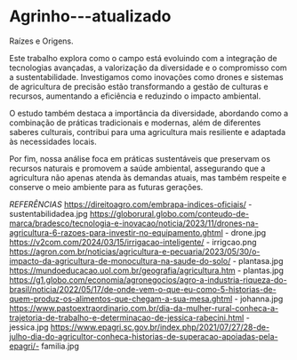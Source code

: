 # Agrinho---atualizado
Raízes e Origens.

Este trabalho explora como o campo está evoluindo com a integração de tecnologias avançadas, a valorização da diversidade e o compromisso com a sustentabilidade. Investigamos como inovações como drones e sistemas de agricultura de precisão estão transformando a gestão de culturas e recursos, aumentando a eficiência e reduzindo o impacto ambiental.

O estudo também destaca a importância da diversidade, abordando como a combinação de práticas tradicionais e modernas, além de diferentes saberes culturais, contribui para uma agricultura mais resiliente e adaptada às necessidades locais.

Por fim, nossa análise foca em práticas sustentáveis que preservam os recursos naturais e promovem a saúde ambiental, assegurando que a agricultura não apenas atenda às demandas atuais, mas também respeite e conserve o meio ambiente para as futuras gerações.

*REFERÊNCIAS*
https://direitoagro.com/embrapa-indices-oficiais/ - sustentabilidadea.jpg
https://globorural.globo.com/conteudo-de-marca/bradesco/tecnologia-e-inovacao/noticia/2023/11/drones-na-agricultura-6-razoes-para-investir-no-equipamento.ghtml - drone.jpg
https://v2com.com/2024/03/15/irrigacao-inteligente/ - irrigcao.png
https://agron.com.br/noticias/agricultura-e-pecuaria/2023/05/30/o-impacto-da-agricultura-de-monocultura-na-saude-do-solo/ - plantasa.jpg
https://mundoeducacao.uol.com.br/geografia/agricultura.htm - plantas.jpg
 https://g1.globo.com/economia/agronegocios/agro-a-industria-riqueza-do-brasil/noticia/2022/05/17/de-onde-vem-o-que-eu-como-5-historias-de-quem-produz-os-alimentos-que-chegam-a-sua-mesa.ghtml - johanna.jpg
https://www.pastoextraordinario.com.br/dia-da-mulher-rural-conheca-a-trajetoria-de-trabalho-e-determinacao-de-jessica-rabecini.html - jessica.jpg
https://www.epagri.sc.gov.br/index.php/2021/07/27/28-de-julho-dia-do-agricultor-conheca-historias-de-superacao-apoiadas-pela-epagri/- familia.jpg
